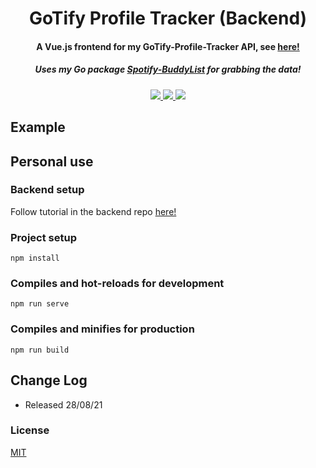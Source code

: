 <h1 align="center">
  GoTify Profile Tracker (Backend)
</h1>

<h4 align="center">A Vue.js frontend for my GoTify-Profile-Tracker API, see <a href="https://github.com/nathanjukes/GoTify-Profile-Tracker">here!</a></h4>
<h5 align="center">Uses my Go package <a href="https://github.com/nathanjukes/GoTify-BuddyListt">Spotify-BuddyList</a> for grabbing the data!</h5>


<p align="center">
  <a href="https://github.com/nathanjukes/GoTify-Profile-Tracker-Frontend">
      <img src="https://scrutinizer-ci.com/g/pH7Software/pH7-Social-Dating-CMS/badges/build.png?b=master">
  </a>
  <a href="https://github.com/nathanjukes/GoTify-Profile-Tracker-Frontend">
    <img src="https://img.shields.io/badge/version-v1.0-blue">
  </a>
  <a href="https://github.com/nathanjukes/GoTify-Profile-Tracker-Frontend/blob/master/LICENSE.md">
    <img src="https://img.shields.io/github/license/Naereen/StrapDown.js.svg">
  </a>
</p>


## Example


## Personal use

### Backend setup

Follow tutorial in the backend repo <a href="https://github.com/nathanjukes/GoTify-Profile-Tracker">here!</a>


### Project setup
```
npm install
```

### Compiles and hot-reloads for development
```
npm run serve
```

### Compiles and minifies for production
```
npm run build
```

## Change Log

- Released 28/08/21

### License
[MIT](https://github.com/nathanjukes/GoTify-Profile-Tracker-Frontend/blob/master/LICENSE.md)

